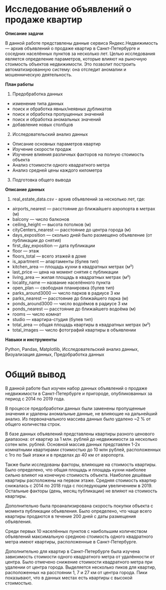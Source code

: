 # Исследование объявлений о продаже квартир

**Описание задачи**

В данной работе представлены данные сервиса Яндекс.Недвижимость — архив объявлений о продаже квартир в Санкт-Петербурге и соседних населённых пунктов за несколько лет. Целью исследования является определение параметров, которые влияют на рыночную стоимость объектов недвижимости. Это позволит построить автоматизированную систему: она отследит аномалии и мошенническую деятельность. 


**План работы**

1. Предобработка данных
- изменение типа данных
- поиск и обработка явных/неявных дубликатов
- поиск и обработка пропущенных значений
- поиск и обработка аномальных значений
- добавление новых столбцов

2. Исследовательский анализ данных
- Описание основных параметров квартир
- Изучение скорости продаж
- Изучение влияния различных факторов на полную стоимость объекта
- Анализ стоимости одного квадратного метра
- Анализ средней цены каждого километра

3. Подготовка общего вывода

**Описание данных**

1. real_estate_data.csv - архив объявлений за несколько лет, где:
- airports_nearest — расстояние до ближайшего аэропорта в метрах (м)
- balcony — число балконов
- ceiling_height — высота потолков (м)
- cityCenters_nearest — расстояние до центра города (м)
- days_exposition — сколько дней было размещено объявление (от публикации до снятия)
- first_day_exposition — дата публикации
- floor — этаж
- floors_total — всего этажей в доме
- is_apartment — апартаменты (булев тип)
- kitchen_area — площадь кухни в квадратных метрах (м²)
- last_price — цена на момент снятия с публикации
- living_area — жилая площадь в квадратных метрах (м²)
- locality_name — название населённого пункта
- open_plan — свободная планировка (булев тип)
- parks_around3000 — число парков в радиусе 3 км
- parks_nearest — расстояние до ближайшего парка (м)
- ponds_around3000 — число водоёмов в радиусе 3 км
- ponds_nearest — расстояние до ближайшего водоёма (м)
- rooms — число комнат
- studio — квартира-студия (булев тип)
- total_area — общая площадь квартиры в квадратных метрах (м²)
- total_images — число фотографий квартиры в объявлении

**Навыки и инструменты**

Python, Pandas, Matplotlib, Исследовательский анализ данных, Визуализация данных, Предобработка данных

# Общий вывод

В данной работе был изучен набор данных объявлений о продаже недвижимости в Санкт-Петербурге и пригороде, опубликованных за период с 2014 по 2019 года.

В процессе предобработки данных были заменены пропущенные значения и удалены аномальные данные, не влияющие на дальнейший анализ. Из первоначального массива данных было удалено ~2 % от общего количества строк.

В базе данных объявлений представлены квартиры разного ценового диапазона: от квартир за 1 млн. рублей до недвижимости за несколько сотен млн. рублей. Основной массив данных представлен 1-2х комнатными квартирами стоимостью до 10 млн рублей, расположенных с 1го по 5ый этажи и в пределах до 40 км от аэропорта.

Также были исследованы факторы, влияющие на стоимость квартиры. Было определено, что общая площадь и площадь кухни наиболее сильно влияют на конечную стоимость объекта. Наиболее дешёвые квартиры расположены на первом этаже. Средняя стоимость квартир снижалась с 2014 по 2018 года с последующим увеличением в 2019. Остальные факторы (день, месяц публикации) не влияют на стоимость квартиры. 

Дополнительно была проанализирована скорость покупки объекта с момента публикации объявления. Было определено, что чаще всего квартиры продаются в течение 200 дней с даты размещения объявления.

Среди первых 10 населённых пунктов с наибольшим количеством объявлений максимальную среднюю стоимость одного квадратного метра имеют квартиры, расположенные в Санкт-Петербурге.

Дополнительно для квартир в Санкт-Петербурге была изучена зависимость стоимости одного квадратного метра от удалённости от центра. Было отмечено снижение стоимости квадратного метра при удалении от центра города. Выделяется несколько пиков для квартир, расположенных на расстоянии 1, 7 и 27 км от центра города. Пики показывают, что в данных местах есть квартиры с высокой стоимостью.

